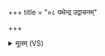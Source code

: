 +++
title = "०८ यथेन्द्र उद्वाचनम्"

+++
<details><summary>मूलम् (VS)</summary>

यथेन्द्र॑ उ॒द्वाच॑नं ल॒ब्ध्वा च॒क्रे अ॑धस्प॒दम्।  
कृ॒ण्वे॒३॒॑हमध॑रा॒न्तथा॒मूञ्छ॑श्व॒तीभ्यः॒ समा॑भ्यः ॥
</details>